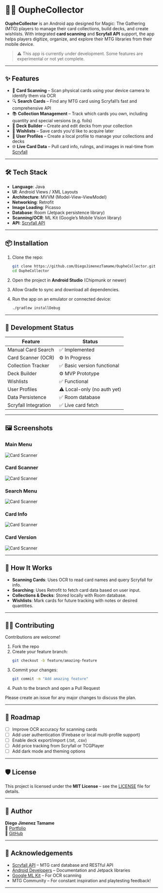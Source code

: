 # 🧙‍♂️ OupheCollector

**OupheCollector** is an Android app designed for Magic: The Gathering (MTG) players to manage their card collections, build decks, and create wishlists. With integrated **card scanning** and **Scryfall API** support, the app helps players digitize, organize, and explore their MTG libraries from their mobile device.

> ⚠️ This app is currently under development. Some features are experimental or not yet complete.

---

## ✨ Features

- 📸 **Card Scanning** – Scan physical cards using your device camera to identify them via OCR
- 🔍 **Search Cards** – Find any MTG card using Scryfall’s fast and comprehensive API
- 📚 **Collection Management** – Track which cards you own, including quantity and special versions (e.g. foils)
- 🧩 **Deck Builder** – Create and edit decks from your collection
- 🎯 **Wishlists** – Save cards you'd like to acquire later
- 👤 **User Profiles** – Create a local profile to manage your collections and decks
- 🌐 **Live Card Data** – Pull card info, rulings, and images in real-time from [Scryfall](https://scryfall.com)

---

## 🛠 Tech Stack

- **Language**: Java
- **UI**: Android Views / XML Layouts
- **Architecture**: MVVM (Model-View-ViewModel)
- **Networking**: Retrofit
- **Image Loading**: Picasso
- **Database**: Room (Jetpack persistence library)
- **Scanning/OCR**: ML Kit (Google’s Mobile Vision library)
- **API**: [Scryfall API](https://scryfall.com/docs/api)

---

## 📦 Installation

1. Clone the repo:
   ```bash
   git clone https://github.com/DiegoJimenezTamame/OupheCollector.git
   cd OupheCollector
   ```

2. Open the project in **Android Studio** (Chipmunk or newer)

3. Allow Gradle to sync and download all dependencies.

4. Run the app on an emulator or connected device:
   ```bash
   ./gradlew installDebug
   ```

---

## 🧪 Development Status

| Feature               | Status        |
|-----------------------|---------------|
| Manual Card Search    | ✅ Implemented |
| Card Scanner (OCR)    | ⚙️ In Progress |
| Collection Tracker    | ✅ Basic version functional |
| Deck Builder          | ⚙️ MVP Prototype |
| Wishlists             | ✅ Functional |
| User Profiles         | ⚠️ Local-only (no auth yet) |
| Data Persistence      | ✅ Room database |
| Scryfall Integration  | ✅ Live card fetch |

---

## 🖼 Screenshots

### Main Menu
![Card Scanner](screenshots/main_menu.jpg)

### Card Scanner
![Card Scanner](screenshots/card_scanner.jpg)

### Search Menu
![Card Scanner](screenshots/search_menu.jpg)

### Card Info
![Card Scanner](screenshots/card_info.jpg)

### Card Version
![Card Scanner](screenshots/card_versions.jpg)

---

## 🧩 How It Works

- **Scanning Cards**: Uses OCR to read card names and query Scryfall for info.
- **Searching**: Uses Retrofit to fetch card data based on user input.
- **Collections & Decks**: Stored locally with Room database.
- **Wishlists**: Mark cards for future tracking with notes or desired quantities.

---

## 🧑‍💻 Contributing

Contributions are welcome!

1. Fork the repo  
2. Create your feature branch:
   ```bash
   git checkout -b feature/amazing-feature
   ```
3. Commit your changes:
   ```bash
   git commit -m "Add amazing feature"
   ```
4. Push to the branch and open a Pull Request

Please create an issue for any major changes to discuss the plan.

---

## 🔭 Roadmap

- [ ] Improve OCR accuracy for scanning cards
- [ ] Add user authentication (Firebase or local multi-profile support)
- [ ] Enable deck export/import (.txt, .csv)
- [ ] Add price tracking from Scryfall or TCGPlayer
- [ ] Add dark mode and theming options

---

## 🛡 License

This project is licensed under the **MIT License** – see the [LICENSE](LICENSE) file for details.

---

## 👤 Author

**Diego Jimenez Tamame**  
🔗 [Portfolio](https://diegojimeneztamame.com)  
📂 [GitHub](https://github.com/DiegoJimenezTamame)

---

## 🙏 Acknowledgements

- [Scryfall API](https://scryfall.com) – MTG card database and RESTful API  
- [Android Developers](https://developer.android.com/) – Documentation and Jetpack libraries  
- [Google ML Kit](https://developers.google.com/ml-kit) – For OCR scanning  
- MTG Community – For constant inspiration and playtesting feedback!

---

